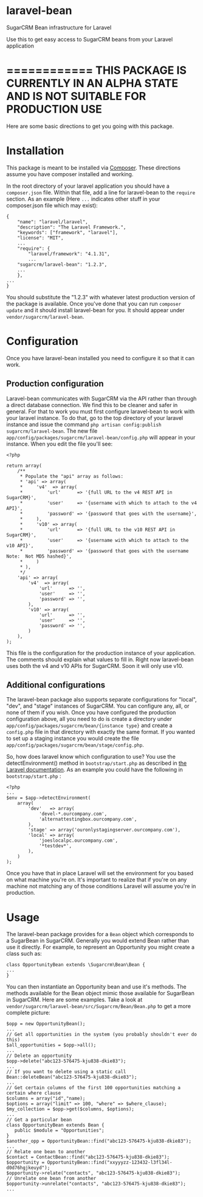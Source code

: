 laravel-bean
============

SugarCRM Bean infrastructure for Laravel

Use this to get easy access to SugarCRM beans from your Laravel application

============
**THIS PACKAGE IS CURRENTLY IN AN ALPHA STATE AND IS NOT SUITABLE FOR PRODUCTION USE**
============

Here are some basic directions to get you going with this package.

# Installation

This package is meant to be installed via [Composer](https://getcomposer.org/).  These directions assume you have composer installed and working.

In the root directory of your laravel application you should have a `composer.json` file.  Within that file, add a line for laravel-bean to the `require` section.  As an example (Here `...` indicates other stuff in your composer.json file which may exist):
```
{
	"name": "laravel/laravel",
	"description": "The Laravel Framework.",
	"keywords": ["framework", "laravel"],
	"license": "MIT",
	...
	"require": {
		"laravel/framework": "4.1.31",
		...
    "sugarcrm/laravel-bean": "1.2.3",
    ...
	},
...
}
```
You should substitute the "1.2.3" with whatever latest production version of the package is available.  Once you've done that you can run `composer update` and it should install laravel-bean for you.  It should appear under `vendor/sugarcrm/laravel-bean`.

# Configuration

Once you have laravel-bean installed you need to configure it so that it can work.

## Production configuration

Laravel-bean communicates with SugarCRM via the API rather than through a direct database connection.  We find this to be cleaner and safer in general.  For that to work you must first configure laravel-bean to work with your laravel instance.  To do that, go to the top directory of your laravel instance and issue the command `php artisan config:publish sugarcrm/laravel-bean`.  The new file `app/config/packages/sugarcrm/laravel-bean/config.php` will appear in your instance.  When you edit the file you'll see:
```
<?php

return array(
    /**
     * Populate the "api" array as follows:
     * 'api' => array(
     *     'v4'  => array(
     *         'url'      => '{full URL to the v4 REST API in SugarCRM}',
     *         'user'     => '{username with which to attach to the v4 API}',
     *         'password' => '{password that goes with the username}',
     *     ),
     *     'v10' => array(
     *         'url'      => '{full URL to the v10 REST API in SugarCRM}',
     *         'user'     => '{username with which to attach to the v10 API}',
     *         'password' => '{password that goes with the username Note:  Not MD5 hashed}',
     *     )
     * ),
     */
    'api' => array(
        'v4'  => array(
            'url'      => '',
            'user'     => '',
            'password' => '',
        ),
        'v10' => array(
            'url'      => '',
            'user'     => '',
            'password' => '',
        )
    ),
);
```
This file is the configuration for the production instance of your application.  The comments should explain what values to fill in.  Right now laravel-bean uses both the v4 and v10 APIs for SugarCRM.  Soon it will only use v10.

## Additional configurations

The laravel-bean package also supports separate configurations for "local", "dev", and "stage" instances of SugarCRM.  You can configure any, all, or none of them if you wish.  Once you have configured the production configuration above, all you need to do is create a directory under `app/config/packages/sugarcrm/bean/{instance type}` and create a `config.php` file in that directory with exactly the same format.  If you wanted to set up a staging instance you would create the file `app/config/packages/sugarcrm/bean/stage/config.php`.

So, how does laravel know which configuration to use?  You use the detectEnvironment() method in `bootstrap/start.php` as described in [the Laravel documentation](http://laravel.com/docs/4.2/configuration#environment-configuration).  As an example you could have the following in `bootstrap/start.php` :
```
<?php
...
$env = $app->detectEnvironment(
    array(
        'dev'   => array(
            'devel-*.ourcompany.com',
            'alternattestingbox.ourcompany.com',
        ),
        'stage' => array('ouronlystagingserver.ourcompany.com'),
        'local' => array(
            'joeslocalpc.ourcompany.com',
            '*testdev*',
        ),
    )
);
```
Once you have that in place Laravel will set the environment for you based on what machine you're on.  It's important to realize that if you're on any machine not matching any of those conditions Laravel will assume you're in production.

# Usage

The laravel-bean package provides for a `Bean` object which corresponds to a SugarBean in SugarCRM.  Generally you would extend Bean rather than use it directly.  For example, to represent an Opportunity you might create a class such as: 
```
class OpportunityBean extends \Sugarcrm\Bean\Bean {
...
}
```
You can then instantiate an Opportunity bean and use it's methods.  The methods available for the Bean object mimic those available for SugarBean in SugarCRM.  Here are some examples.  Take a look at `vendor/sugarcrm/laravel-bean/src/Sugarcrm/Bean/Bean.php` to get a more complete picture:
```
$opp = new OpportunityBean();
...
// Get all opportunities in the system (you probably shouldn't ever do this)
$all_opportunities = $opp->all();
...
// Delete an opportunity
$opp->delete("abc123-576475-kju838-dkie83");
...
// If you want to delete using a static call
Bean::deleteBean("abc123-576475-kju838-dkie83");
...
// Get certain columns of the first 100 opportunities matching a certain where clause
$columns = array("id","name);
$options = array("limit" => 100, "where" => $where_clause);
$my_collection = $opp->get($columns, $options);
...
// Get a particular bean
class OpportunityBean extends Bean {
   public $module = "Opportunities";
}
$another_opp = OpportunityBean::find("abc123-576475-kju838-dkie83");
...
// Relate one bean to another
$contact = ContactBean::find("abc123-576475-kju838-dkie83");
$opportunity = OpportunityBean::find("xxyyyzz-123432-l3fl34l-d0d76hgjkeuyd");
$opportunity->relate("contacts", "abc123-576475-kju838-dkie83");
// Unrelate one bean from another
$opportunity->unrelate("contacts", "abc123-576475-kju838-dkie83");
...
```


